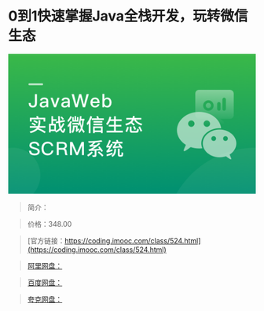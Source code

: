 # 0到1快速掌握Java全栈开发，玩转微信生态

![img](../../assets/6112177809906d3b05400304.png)

> 简介：

> 价格：348.00

> [官方链接：https://coding.imooc.com/class/524.html](https://coding.imooc.com/class/524.html)

> [阿里网盘：]()

> [百度网盘：]()

> [夸克网盘：]()
